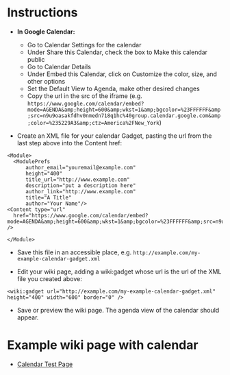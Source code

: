 # Instructions #

  * **In Google Calendar:**
    * Go to Calendar Settings for the calendar
    * Under Share this Calendar, check the box to Make this calendar public
    * Go to Calendar Details
    * Under Embed this Calendar, click on Customize the color, size, and other options
    * Set the Default View to Agenda, make other desired changes
    * Copy the url in the src of the iframe (e.g. `https://www.google.com/calendar/embed?mode=AGENDA&amp;height=600&amp;wkst=1&amp;bgcolor=%23FFFFFF&amp;src=n9u9oasakfdhv0nmedn718q1hc%40group.calendar.google.com&amp;color=%235229A3&amp;ctz=America%2FNew_York`)


  * Create an XML file for your calendar Gadget, pasting the url from the last step above into the Content href:
```
<Module>
  <ModulePrefs
      author_email="youremail@example.com"
      height="400"
      title_url="http://www.example.com"
      description="put a description here"
      author_link="http://www.example.com"
      title="A Title"
      author="Your Name"/>
<Content type="url" 
  href="https://www.google.com/calendar/embed?mode=AGENDA&amp;height=600&amp;wkst=1&amp;bgcolor=%23FFFFFF&amp;src=n9u9oasakfdhv0nmedn718q1hc%40group.calendar.google.com&amp;color=%235229A3&amp;ctz=America%2FNew_York" 
/>

</Module>
```

  * Save this file in an accessible place, e.g. `http://example.com/my-example-calendar-gadget.xml`

  * Edit your wiki page, adding a wiki:gadget whose url is the url of the XML file you created above:

`<wiki:gadget url="http://example.com/my-example-calendar-gadget.xml" height="400" width="600" border="0" />`

  * Save or preview the wiki page. The agenda view of the calendar should appear.

# Example wiki page with calendar #
  * [Calendar Test Page](https://code.google.com/p/lsw2/wiki/CalendarTestPage)